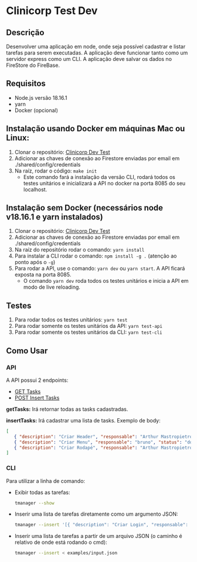 # Clinicorp Test Dev

## Descrição

Desenvolver uma aplicação em node, onde seja possível cadastrar e listar tarefas para serem executadas. A aplicação deve funcionar tanto como um servidor express como um CLI. A aplicação deve salvar os dados no FireStore do FireBase.

## Requisitos

-  Node.js versão 18.16.1
-  yarn
-  Docker (opcional)

## Instalação usando Docker em máquinas Mac ou Linux:

1. Clonar o repositório: [Clinicorp Dev Test](https://github.com/awmpietro/clinicorp-dev-test)
2. Adicionar as chaves de conexão ao Firestore enviadas por email em ./shared/config/credentials
3. Na raíz, rodar o código: `make init`
   -  Este comando fará a instalação da versão CLI, rodará todos os testes unitários e inicializará a API no docker na porta 8085 do seu localhost.

## Instalação sem Docker (necessários node v18.16.1 e yarn instalados)

1. Clonar o repositório: [Clinicorp Dev Test](https://github.com/awmpietro/clinicorp-dev-test)
2. Adicionar as chaves de conexão ao Firestore enviadas por email em ./shared/config/credentials
3. Na raíz do repositório rodar o comando: `yarn install`
4. Para instalar a CLI rodar o comando: `npm install -g .` (atenção ao ponto após o `-g`)
5. Para rodar a API, use o comando: `yarn dev` ou `yarn start`. A API ficará exposta na porta 8085.
   -  O comando `yarn dev` roda todos os testes unitários e inicia a API em modo de live reloading.

## Testes

1. Para rodar todos os testes unitários: `yarn test`
2. Para rodar somente os testes unitários da API: `yarn test-api`
3. Para rodar somente os testes unitários da CLI: `yarn test-cli`

## Como Usar

### API

A API possui 2 endpoints:

-  [GET Tasks](http://localhost:8085/get-tasks)
-  [POST Insert Tasks](http://localhost:8085/insert-tasks)

**getTasks:** Irá retornar todas as tasks cadastradas.

**insertTasks:** Irá cadastrar uma lista de tasks.
Exemplo de body:

```json
[
   { "description": "Criar Header", "responsable": "Arthur Mastropietro", "status": "todo" },
   { "description": "Criar Menu", "responsable": "bruno", "status": "doing" },
   { "description": "Criar Rodapé", "responsable": "Arthur Mastropietro", "status": "todo" }
]
```

### CLI

Para utilizar a linha de comando:

-  Exibir todas as tarefas:

   ```bash
   tmanager --show
   ```

-  Inserir uma lista de tarefas diretamente como um argumento JSON:

   ```bash
   tmanager --insert '[{ "description": "Criar Login", "responsable": "Arthur", "status": "done" }, { "description": "Criar Menu", "responsable": "Arthur", "status": "doing" }]'
   ```

-  Inserir uma lista de tarefas a partir de um arquivo JSON (o caminho é relativo de onde está rodando o cmd):
   ```bash
   tmanager --insert < examples/input.json
   ```
